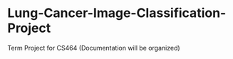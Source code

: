 # Lung-Cancer-Image-Classification-Project
Term Project for CS464 (Documentation will be organized)
